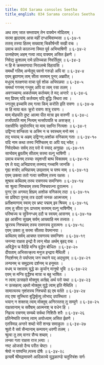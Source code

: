 ```yaml
---
title: 034 Sarama consoles Seetha
title_english: 034 Sarama consoles Seetha

---
```

अथ ताम् जात सम्तापाम् तेन वाक्येन मोदिताम् ।  
सरमा ह्लादयाम् आस महीं दग्धामिवाम्भसा ॥ ६-३४-१  
ततस् तस्या हितम् सख्याश् चिकीर्षन्ती सखी वचः ।  
उवाच काले कालज्ना स्मित पूर्व अभिभाषिणी ॥ ६-३४-२  
उत्सहेयम् अहम् गत्वा त्वद् वाक्यम् असित ईक्षणे ।  
निवेद्य कुशलम् रामे प्रतिच्चन्ना निवर्तितुम् ॥ ६-३४-३  
न हि मे क्रममाणाया निरालम्बे विहायसि ।  
समर्थो गतिम् अन्वेतुम् पवनो गरुडो अपि वा ॥ ६-३४-४  
एवम् ब्रुवाणाम् ताम् सीता सरमाम् पुनर् अब्रवीत् ।  
मधुरम् श्लक्ष्णया वाचा पूर्व शोक अभिपन्नया ॥ ६-३४-५  
समर्था गगनम् गन्तुम् अपि वा त्वम् रसा तलम् ।  
अवगच्चाम्य् अकर्तव्यम् कर्तव्यम् ते मद् अन्तरे ॥ ६-३४-६  
मत् प्रियम् यदि कर्तव्यम् यदि बुद्धिः स्थिरा तव ।  
ज्नातुम् इच्चामि तम् गत्वा किम् करोति इति रावणः ॥ ६-३४-७  
स हि माया बलः क्रूरो रावणः शत्रु रावणः ।  
माम् मोहयति दुष्ट आत्मा पीत मात्रा इव वारुणी ॥ ६-३४-८  
तर्जापयति माम् नित्यम् भर्त्सापयति च असक्र्त् ।  
राक्षसीभिः सुघोराभिर् या माम् रक्षन्ति नित्यशः ॥ ६-३४-९  
उद्विग्ना शन्किता च अस्मि न च स्वस्थम् मनो मम ।  
तद् भयाच् च अहम् उद्विग्ना;अशोक वनिकाम् गताः ॥ ६-३४-१०  
यदि नाम कथा तस्य निश्चितम् वा अपि यद् भवेत् ।  
निवेदयेथाः सर्वम् तत् परो मे स्याद् अनुग्रहः ॥६-३४-११  
साप्येवम् ब्रुवतीम् सीताम् सरमा वल्गु भाषिणी ।  
उवाच वचनम् तस्याः स्पृशन्ती बाष्प विक्लवम् ॥ ६-३४-१२  
एष ते यद्य् अभिप्रायस् तस्माद् गच्चामि जानकि ।  
गृह्य शत्रोर् अभिप्रायम् उपाव्र्त्ताम् च पश्य माम् ॥ ६-३४-१३  
एवम् उक्त्वा ततो गत्वा समीपम् तस्य रक्षसः ।  
शुश्राव कथितम् तस्य रावणस्य समन्त्रिणः ॥ ६-३४-१४  
सा श्रुत्वा निश्चयम् तस्य निश्चयज्ना दुरात्मनः ।  
पुनर् एव अगमत् क्षिप्रम् अशोक वनिकाम् तदा ॥ ६-३४-१५  
सा प्रविष्टा पुनस् तत्र ददर्श जनक आत्मजाम् ।  
प्रतीक्षमाणाम् स्वाम् एव भ्रष्ट पद्माम् इव श्रियम् ॥ ६-३४-१६  
ताम् तु सीता पुनः प्राप्ताम् सरमाम् वल्गु भाषिणीम् ।  
परिष्वज्य च सुस्निग्धम् ददौ च स्वयम् आसनम् ॥ ६-३४-१७  
इह आसीना सुखम् सर्वम् आख्याहि मम तत्त्वतः ।  
क्रूरस्य निश्चयम् तस्य रावणस्य दुरात्मनः ॥ ६-३४-१८  
एवम् उक्ता तु सरमा सीतया वेपमानया ।  
कथितम् सर्वम् आचष्त रावणस्य समन्त्रिणः ॥ ६-३४-१९  
जनन्या राक्षस इन्द्रो वै त्वन् मोक्ष अर्थम् बृहद् वचः ।  
अविद्धेन च वैदेहि मन्त्रि वृद्धेन बोधितः ॥ ६-३४-२०  
दीयताम् अभिसत्क्र्त्य मनुज इन्द्राय मैथिली ।  
निदर्शनम् ते पर्याप्तम् जन स्थाने यद् अद्भुतम् ॥ ६-३४-२१  
लन्घनम् च समुद्रस्य दर्शनम् च हनूमतः ।  
वधम् च रक्षसाम् युद्धे कः कुर्यान् मानुषो भुवि ॥ ६-३४-२२  
एवम् स मन्त्रि वृद्धैश्च मात्रा च बहु भाषितः ।  
न त्वाम् उत्सहते मोक्तुम् अर्तह्म् अर्थ परो यथा ॥ ६-३४-२३  
न उत्सहत्य् अम्र्तो मोक्तुम् युद्धे त्वाम् इति मैथिलि ।  
सामात्यस्य नृशंसस्य निश्चयो ह्य् एष वर्तते ॥ ६-३४-२४  
तद् एषा सुस्थिरा बुद्धिर्मृत्यु लोभाद् उपस्थिता ।  
भयान् न शक्तस् त्वाम् मोक्तुम् अनिरस्तस् तु सम्युगे ॥ ६-३४-२५  
राक्षसानाम् च सर्वेषाम् आत्मनश् च वधेन हि ।  
निहत्य रावणम् सम्ख्ये सर्वथा निशितैः शरैः ॥ ६-३४-२६  
प्रतिनेष्यति रामस् त्वाम् अयोध्याम् असित ईक्षणे ।  
एतस्मिन्न् अन्तरे शब्दो भेरी शन्ख समाकुलः ॥ ६-३४-२७  
श्रुतो वै सर्व सैन्यानाम् कम्पयन् धरणी तलम् ।  
श्रुत्वा तु तम् वानर सैन्य शब्दम् ।  
लन्का गता राक्षस राज भ्र्त्याः ।  
नष्ट ओजसो दैन्य परीत चेष्टाः ।  
श्रेयो न पश्यन्ति न्र्पस्य दोषैः ॥ ६-३४-२८  
इत्यार्षे श्रीमद्रामायणे आदिकाव्ये युद्धकाण्डे चतुस्त्रिंशः सर्गः
